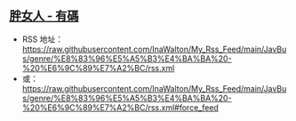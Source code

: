 ## [胖女人 - 有碼](https://www.javbus.com/genre/2f)
 - RSS 地址：https://raw.githubusercontent.com/InaWalton/My_Rss_Feed/main/JavBus/genre/%E8%83%96%E5%A5%B3%E4%BA%BA%20-%20%E6%9C%89%E7%A2%BC/rss.xml
 - 或：https://raw.githubusercontent.com/InaWalton/My_Rss_Feed/main/JavBus/genre/%E8%83%96%E5%A5%B3%E4%BA%BA%20-%20%E6%9C%89%E7%A2%BC/rss.xml#force_feed
